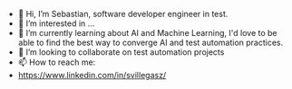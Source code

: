 - 👋 Hi, I’m Sebastian, software developer engineer in test.
- 👀 I’m interested in ...
- 🌱 I’m currently learning about AI and Machine Learning, I'd love to be able to find the best way to converge AI and test automation practices.
- 💞️ I’m looking to collaborate on test automation projects
- 📫 How to reach me:
- https://www.linkedin.com/in/svillegasz/
